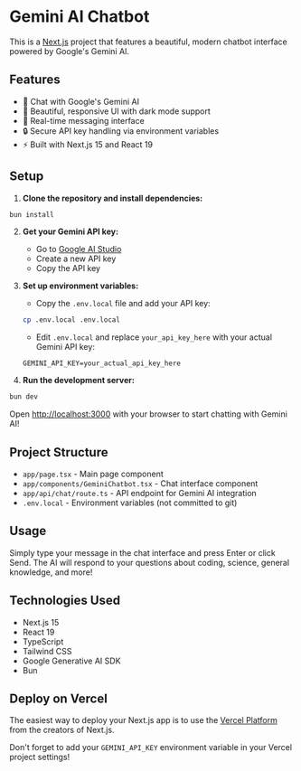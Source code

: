 # Gemini AI Chatbot

This is a [Next.js](https://nextjs.org) project that features a beautiful, modern chatbot interface powered by Google's Gemini AI.

## Features

- 🤖 Chat with Google's Gemini AI
- 🎨 Beautiful, responsive UI with dark mode support
- 💬 Real-time messaging interface
- 🔒 Secure API key handling via environment variables
- ⚡ Built with Next.js 15 and React 19

## Setup

1. **Clone the repository and install dependencies:**

```bash
bun install
```

2. **Get your Gemini API key:**
   - Go to [Google AI Studio](https://makersuite.google.com/app/apikey)
   - Create a new API key
   - Copy the API key

3. **Set up environment variables:**
   - Copy the `.env.local` file and add your API key:
   ```bash
   cp .env.local .env.local
   ```
   - Edit `.env.local` and replace `your_api_key_here` with your actual Gemini API key:
   ```
   GEMINI_API_KEY=your_actual_api_key_here
   ```

4. **Run the development server:**

```bash
bun dev
```

Open [http://localhost:3000](http://localhost:3000) with your browser to start chatting with Gemini AI!

## Project Structure

- `app/page.tsx` - Main page component
- `app/components/GeminiChatbot.tsx` - Chat interface component
- `app/api/chat/route.ts` - API endpoint for Gemini AI integration
- `.env.local` - Environment variables (not committed to git)

## Usage

Simply type your message in the chat interface and press Enter or click Send. The AI will respond to your questions about coding, science, general knowledge, and more!

## Technologies Used

- Next.js 15
- React 19
- TypeScript
- Tailwind CSS
- Google Generative AI SDK
- Bun

## Deploy on Vercel

The easiest way to deploy your Next.js app is to use the [Vercel Platform](https://vercel.com/new?utm_medium=default-template&filter=next.js&utm_source=create-next-app&utm_campaign=create-next-app-readme) from the creators of Next.js.

Don't forget to add your `GEMINI_API_KEY` environment variable in your Vercel project settings!
